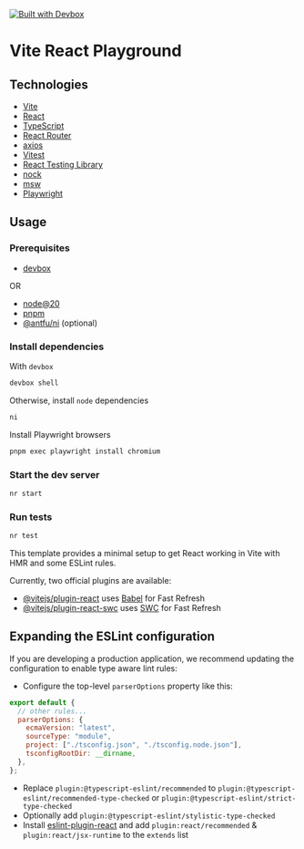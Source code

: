 [![Built with Devbox](https://jetpack.io/img/devbox/shield_galaxy.svg)](https://jetpack.io/devbox/docs/contributor-quickstart/)

# Vite React Playground

## Technologies

- [Vite](https://vitejs.dev/guide/)
- [React](https://react.dev/)
- [TypeScript](https://www.typescriptlang.org/)
- [React Router](https://reactrouter.com/en/main)
- [axios](https://github.com/axios/axios)
- [Vitest](https://github.com/vitest-dev/vitest/tree/main)
- [React Testing Library](https://testing-library.com/docs/react-testing-library/intro)
- [nock](https://github.com/nock/nock)
- [msw](https://mswjs.io/)
- [Playwright](https://playwright.dev/docs/intro)

## Usage

### Prerequisites

- [devbox](https://www.jetpack.io/devbox/docs/)

OR

- [node@20](https://nodejs.org/en)
- [pnpm](https://pnpm.io/)
- [@antfu/ni](https://github.com/antfu/ni) (optional)

### Install dependencies

With `devbox`

```sh
devbox shell
```

Otherwise, install `node` dependencies

```sh
ni
```

Install Playwright browsers

```sh
pnpm exec playwright install chromium
```

### Start the dev server

```sh
nr start
```

### Run tests

```sh
nr test
```

This template provides a minimal setup to get React working in Vite with HMR and some ESLint rules.

Currently, two official plugins are available:

- [@vitejs/plugin-react](https://github.com/vitejs/vite-plugin-react/blob/main/packages/plugin-react/README.md) uses [Babel](https://babeljs.io/) for Fast Refresh
- [@vitejs/plugin-react-swc](https://github.com/vitejs/vite-plugin-react-swc) uses [SWC](https://swc.rs/) for Fast Refresh

## Expanding the ESLint configuration

If you are developing a production application, we recommend updating the configuration to enable type aware lint rules:

- Configure the top-level `parserOptions` property like this:

```js
export default {
  // other rules...
  parserOptions: {
    ecmaVersion: "latest",
    sourceType: "module",
    project: ["./tsconfig.json", "./tsconfig.node.json"],
    tsconfigRootDir: __dirname,
  },
};
```

- Replace `plugin:@typescript-eslint/recommended` to `plugin:@typescript-eslint/recommended-type-checked` or `plugin:@typescript-eslint/strict-type-checked`
- Optionally add `plugin:@typescript-eslint/stylistic-type-checked`
- Install [eslint-plugin-react](https://github.com/jsx-eslint/eslint-plugin-react) and add `plugin:react/recommended` & `plugin:react/jsx-runtime` to the `extends` list
